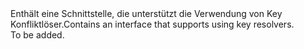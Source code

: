 <Namespace Name="Microsoft.Azure.KeyVault.Core">
  <Docs>
    <summary><span data-ttu-id="ef33c-101">Enthält eine Schnittstelle, die unterstützt die Verwendung von Key Konfliktlöser.</span><span class="sxs-lookup"><span data-stu-id="ef33c-101">Contains an interface that supports using key resolvers.</span></span></summary> 
    <remarks>To be added.</remarks>
  </Docs>
</Namespace>
